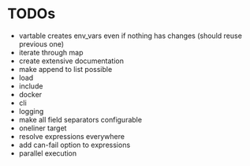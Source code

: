 
# TODOs

- vartable creates env_vars even if nothing has changes (should reuse previous one)
- iterate through map
- create extensive documentation
- make append to list possible
- load
- include
- docker
- cli
- logging
- make all field separators configurable
- oneliner target
- resolve expressions everywhere
- add can-fail option to expressions
- parallel execution

